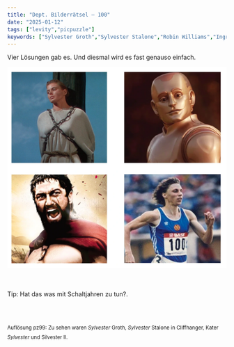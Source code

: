 ```yaml
---
title: "Dept. Bilderrätsel – 100"
date: "2025-01-12"
tags: ["levity","picpuzzle"]
keywords: ["Sylvester Groth","Sylvester Stalone","Robin Williams","Ingrid Bergmann"]
---
```

Vier Lösungen gab es. Und diesmal wird es fast genauso einfach.
 <br/>

<img  src="/assets/img/picpuzzle/picpuzzle100.webp" alt="Bilderrätsel100">

<br/>
<br/>
<br/>

Tip: Hat das was mit Schaltjahren zu tun?. 

<br/>
<br/>

<sup>Auflösung pz99: Zu sehen waren  <i>Sylvester</i> Groth, <i>Sylvester</i> Stalone in Cliffhanger, Kater <i>Sylvester</i> und Silvester II.
<sup>
